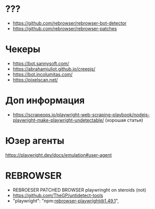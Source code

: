 # ???

- https://github.com/rebrowser/rebrowser-bot-detector
- https://github.com/rebrowser/rebrowser-patches

# Чекеры

- https://bot.sannysoft.com/
- https://abrahamjuliot.github.io/creepjs/
- https://bot.incolumitas.com/
- https://pixelscan.net/

# Доп информация

- https://scrapeops.io/playwright-web-scraping-playbook/nodejs-playwright-make-playwright-undetectable/ (хорошая статья)

# Юзер агенты

https://playwright.dev/docs/emulation#user-agent

# REBROWSER

- REBROESER PATCHED BROWSER playwringht on steroids (not)
- https://github.com/TheGP/untidetect-tools
- "playwright": "npm:rebrowser-playwright@1.49.1",

